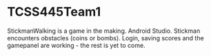 # TCSS445Team1
StickmanWalking is a game in the making.
Android Studio. 
Stickman encounters obstacles (coins or bombs).
Login, saving scores and the gamepanel are working - the rest is yet to come.
